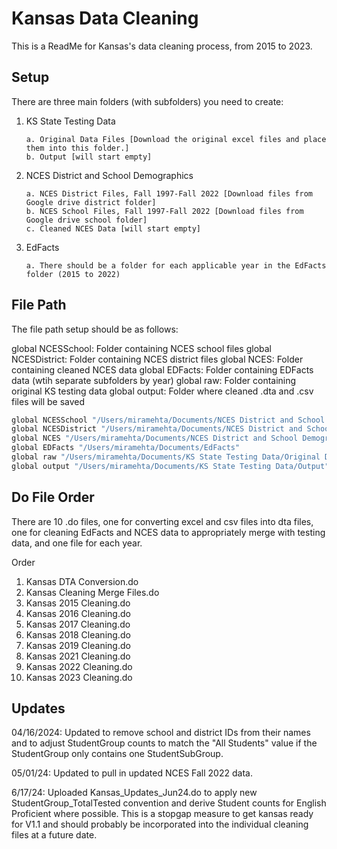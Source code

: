 
# Kansas Data Cleaning

This is a ReadMe for Kansas's data cleaning process, from 2015 to 2023.


## Setup

There are three main folders (with subfolders) you need to create: 

1. KS State Testing Data
   
       a. Original Data Files [Download the original excel files and place them into this folder.]
       b. Output [will start empty]
 
   
3. NCES District and School Demographics
   
       a. NCES District Files, Fall 1997-Fall 2022 [Download files from Google drive district folder]
       b. NCES School Files, Fall 1997-Fall 2022 [Download files from Google drive school folder]
       c. Cleaned NCES Data [will start empty]
   
5. EdFacts
   
       a. There should be a folder for each applicable year in the EdFacts folder (2015 to 2022)
    
## File Path

The file path setup should be as follows: 

global NCESSchool: Folder containing NCES school files
global NCESDistrict: Folder containing NCES district files
global NCES: Folder containing cleaned NCES data
global EDFacts: Folder containing EDFacts data (wtih separate subfolders by year)
global raw: Folder containing original KS testing data
global output: Folder where cleaned .dta and .csv files will be saved

```bash
global NCESSchool "/Users/miramehta/Documents/NCES District and School Demographics/NCES School Files, Fall 1997-Fall 2022"
global NCESDistrict "/Users/miramehta/Documents/NCES District and School Demographics/NCES District Files, Fall 1997-Fall 2022"
global NCES "/Users/miramehta/Documents/NCES District and School Demographics/Cleaned NCES Data"
global EDFacts "/Users/miramehta/Documents/EdFacts"
global raw "/Users/miramehta/Documents/KS State Testing Data/Original Data Files"
global output "/Users/miramehta/Documents/KS State Testing Data/Output"
```

## Do File Order
There are 10 .do files, one for converting excel and csv files into dta files, one for cleaning EdFacts and NCES data to appropriately merge with testing data, and one file for each year.

Order
1. Kansas DTA Conversion.do
2. Kansas Cleaning Merge Files.do
3. Kansas 2015 Cleaning.do
4. Kansas 2016 Cleaning.do
5. Kansas 2017 Cleaning.do
6. Kansas 2018 Cleaning.do
7. Kansas 2019 Cleaning.do
8. Kansas 2021 Cleaning.do
9. Kansas 2022 Cleaning.do
10. Kansas 2023 Cleaning.do 

## Updates

04/16/2024: Updated to remove school and district IDs from their names and to adjust StudentGroup counts to match the "All Students" value if the StudentGroup only contains one StudentSubGroup.

05/01/24: Updated to pull in updated NCES Fall 2022 data.

6/17/24: Uploaded Kansas_Updates_Jun24.do to apply new StudentGroup_TotalTested convention and derive Student counts for English Proficient where possible. This is a stopgap measure to get kansas ready for V1.1 and should probably be incorporated into the individual cleaning files at a future date.
